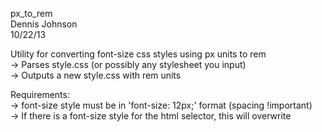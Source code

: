 px_to_rem  
Dennis Johnson  
10/22/13  

Utility for converting font-size css styles using px units to rem  
-> Parses style.css (or possibly any stylesheet you input)  
-> Outputs a new style.css with rem units  

Requirements:  
-> font-size style must be in 'font-size: 12px;' format (spacing !important)  
-> If there is a font-size style for the html selector, this will overwrite  

